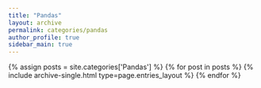 ```yaml
---
title: "Pandas"
layout: archive
permalink: categories/pandas
author_profile: true
sidebar_main: true
---
```



{% assign posts = site.categories['Pandas'] %}
{% for post in posts %} {% include archive-single.html type=page.entries_layout %} {% endfor %}